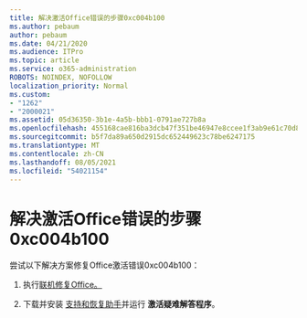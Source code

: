 ```yaml
---
title: 解决激活Office错误的步骤0xc004b100
ms.author: pebaum
author: pebaum
ms.date: 04/21/2020
ms.audience: ITPro
ms.topic: article
ms.service: o365-administration
ROBOTS: NOINDEX, NOFOLLOW
localization_priority: Normal
ms.custom:
- "1262"
- "2000021"
ms.assetid: 05d36350-3b1e-4a5b-bbb1-0791ae727b8a
ms.openlocfilehash: 455168cae816ba3dcb47f351be46947e8ccee1f3ab9e61c70d82d49e5279ef85
ms.sourcegitcommit: b5f7da89a650d2915dc652449623c78be6247175
ms.translationtype: MT
ms.contentlocale: zh-CN
ms.lasthandoff: 08/05/2021
ms.locfileid: "54021154"
---
```

# <a name="steps-to-resolve-office-activation-error-0xc004b100"></a>解决激活Office错误的步骤0xc004b100

尝试以下解决方案修复Office激活错误0xc004b100：
  
1. 执行[联机修复Office。](https://support.office.com/article/7821d4b6-7c1d-4205-aa0e-a6b40c5bb88b)

2. 下载并安装 [支持和恢复助手](https://aka.ms/SARA-OfficeActivation-Alchemy)并运行 **激活疑难解答程序**。
